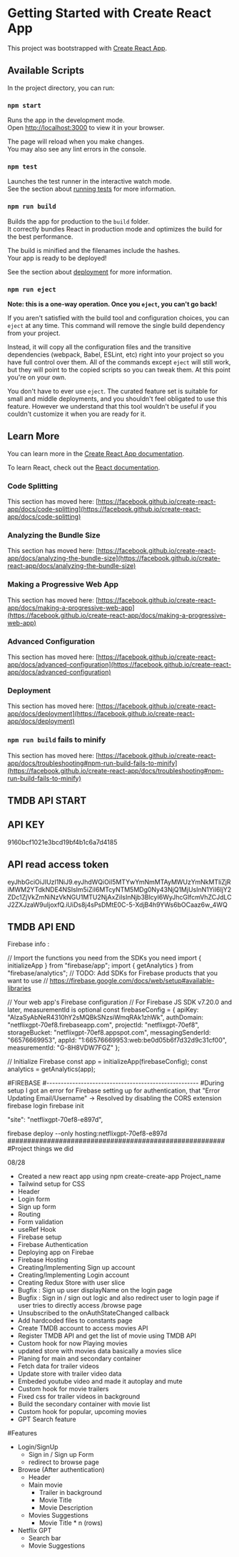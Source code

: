 # Getting Started with Create React App

This project was bootstrapped with [Create React App](https://github.com/facebook/create-react-app).

## Available Scripts

In the project directory, you can run:

### `npm start`

Runs the app in the development mode.\
Open [http://localhost:3000](http://localhost:3000) to view it in your browser.

The page will reload when you make changes.\
You may also see any lint errors in the console.

### `npm test`

Launches the test runner in the interactive watch mode.\
See the section about [running tests](https://facebook.github.io/create-react-app/docs/running-tests) for more information.

### `npm run build`

Builds the app for production to the `build` folder.\
It correctly bundles React in production mode and optimizes the build for the best performance.

The build is minified and the filenames include the hashes.\
Your app is ready to be deployed!

See the section about [deployment](https://facebook.github.io/create-react-app/docs/deployment) for more information.

### `npm run eject`

**Note: this is a one-way operation. Once you `eject`, you can't go back!**

If you aren't satisfied with the build tool and configuration choices, you can `eject` at any time. This command will remove the single build dependency from your project.

Instead, it will copy all the configuration files and the transitive dependencies (webpack, Babel, ESLint, etc) right into your project so you have full control over them. All of the commands except `eject` will still work, but they will point to the copied scripts so you can tweak them. At this point you're on your own.

You don't have to ever use `eject`. The curated feature set is suitable for small and middle deployments, and you shouldn't feel obligated to use this feature. However we understand that this tool wouldn't be useful if you couldn't customize it when you are ready for it.

## Learn More

You can learn more in the [Create React App documentation](https://facebook.github.io/create-react-app/docs/getting-started).

To learn React, check out the [React documentation](https://reactjs.org/).

### Code Splitting

This section has moved here: [https://facebook.github.io/create-react-app/docs/code-splitting](https://facebook.github.io/create-react-app/docs/code-splitting)

### Analyzing the Bundle Size

This section has moved here: [https://facebook.github.io/create-react-app/docs/analyzing-the-bundle-size](https://facebook.github.io/create-react-app/docs/analyzing-the-bundle-size)

### Making a Progressive Web App

This section has moved here: [https://facebook.github.io/create-react-app/docs/making-a-progressive-web-app](https://facebook.github.io/create-react-app/docs/making-a-progressive-web-app)

### Advanced Configuration

This section has moved here: [https://facebook.github.io/create-react-app/docs/advanced-configuration](https://facebook.github.io/create-react-app/docs/advanced-configuration)

### Deployment

This section has moved here: [https://facebook.github.io/create-react-app/docs/deployment](https://facebook.github.io/create-react-app/docs/deployment)

### `npm run build` fails to minify

This section has moved here: [https://facebook.github.io/create-react-app/docs/troubleshooting#npm-run-build-fails-to-minify](https://facebook.github.io/create-react-app/docs/troubleshooting#npm-run-build-fails-to-minify)

## TMDB API START

## API KEY

9160bcf1021e3bcd19bf4b1c6a7d4185

## API read access token

eyJhbGciOiJIUzI1NiJ9.eyJhdWQiOiI5MTYwYmNmMTAyMWUzYmNkMTliZjRiMWM2YTdkNDE4NSIsIm5iZiI6MTcyNTM5MDg0Ny43NjQ1MjUsInN1YiI6IjY2ZDc1ZjVkZmNiNzVkNGU1MTU2NjAxZiIsInNjb3BlcyI6WyJhcGlfcmVhZCJdLCJ2ZXJzaW9uIjoxfQ.iUiDs8j4sPsDMtE0C-5-XdjB4h9YWs6bOCaaz6w_4WQ

## TMDB API END

Firebase info :

// Import the functions you need from the SDKs you need
import { initializeApp } from "firebase/app";
import { getAnalytics } from "firebase/analytics";
// TODO: Add SDKs for Firebase products that you want to use
// https://firebase.google.com/docs/web/setup#available-libraries

// Your web app's Firebase configuration
// For Firebase JS SDK v7.20.0 and later, measurementId is optional
const firebaseConfig = {
apiKey: "AIzaSyAbNeR4310hY2sMQBkSNzsiWmqRAk1zhWk",
authDomain: "netflixgpt-70ef8.firebaseapp.com",
projectId: "netflixgpt-70ef8",
storageBucket: "netflixgpt-70ef8.appspot.com",
messagingSenderId: "66576669953",
appId: "1:66576669953:web:be0d05b6f7d32d9c31cf00",
measurementId: "G-8H8VDW7FGZ"
};

// Initialize Firebase
const app = initializeApp(firebaseConfig);
const analytics = getAnalytics(app);

#FIREBASE
#-----------------------------------------------------
#During setup I got an error for Firebase setting up for authentication, that "Error Updating Email/Username" -> Resolved by disabling the CORS extension
firebase login
firebase init

"site": "netflixgpt-70ef8-e897d",

firebase deploy --only hosting:netflixgpt-70ef8-e897d
#######################################################
#Project things we did

08/28

- Created a new react app using npm create-create-app Project_name
- Tailwind setup for CSS
- Header
- Login form
- Sign up form
- Routing
- Form validation
- useRef Hook
- Firebase setup
- Firebase Authentication
- Deploying app on Firebae
- Firebase Hosting
- Creating/Implementing Sign up account
- Creating/Implementing Login account
- Creating Redux Store with user slice
- Bugfix : Sign up user displayName on the login page
- Bugfix : Sign in / sign out logic and also redirect user to login page if user tries to directly access /browse page
- Unsubscribed to the onAuthStateChanged callback
- Add hardcoded files to constants page
- Create TMDB account to access movies API
- Register TMDB API and get the list of movie using TMDB API
- Custom hook for now Playing movies
- updated store with movies data basically a movies slice
- Planing for main and secondary container
- Fetch data for trailer videos
- Update store with trailer video data
- Embeded youtube video and made it autoplay and mute
- Custom hook for movie trailers
- Fixed css for trailer videos in background
- Build the secondary container with movie list
- Custom hook for popular, upcoming movies
- GPT Search feature

#Features

- Login/SignUp
  - Sign in / Sign up Form
  - redirect to browse page
- Browse (After authentication)
  - Header
  - Main movie
    - Trailer in background
    - Movie Title
    - Movie Description
  - Movies Suggestions
    - Movie Title \* n (rows)
- Netflix GPT
  - Search bar
  - Movie Suggestions
